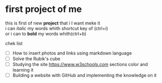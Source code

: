 # first project of me
this is first of new **project** that i I want meke it  
i can _italic_ my words whith shortcut key of (ctrl+i)  
or i can to **bold** my words whith(ctrl+b)

chek list  
- [ ] How to insert photos and links using markdown language
- [ ] Solve the Rubik's cube
- [ ] Studying the site https://www.w3schools.com sections color and learning it
- [ ] Building a website with GitHub and implementing the knowledge on it
